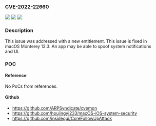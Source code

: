 ### [CVE-2022-22660](https://cve.mitre.org/cgi-bin/cvename.cgi?name=CVE-2022-22660)
![](https://img.shields.io/static/v1?label=Product&message=macOS&color=blue)
![](https://img.shields.io/static/v1?label=Version&message=n%2Fa&color=blue)
![](https://img.shields.io/static/v1?label=Vulnerability&message=An%20app%20may%20be%20able%20to%20spoof%20system%20notifications%20and%20UI&color=brighgreen)

### Description

This issue was addressed with a new entitlement. This issue is fixed in macOS Monterey 12.3. An app may be able to spoof system notifications and UI.

### POC

#### Reference
No PoCs from references.

#### Github
- https://github.com/ARPSyndicate/cvemon
- https://github.com/houjingyi233/macOS-iOS-system-security
- https://github.com/insidegui/CoreFollowUpAttack

